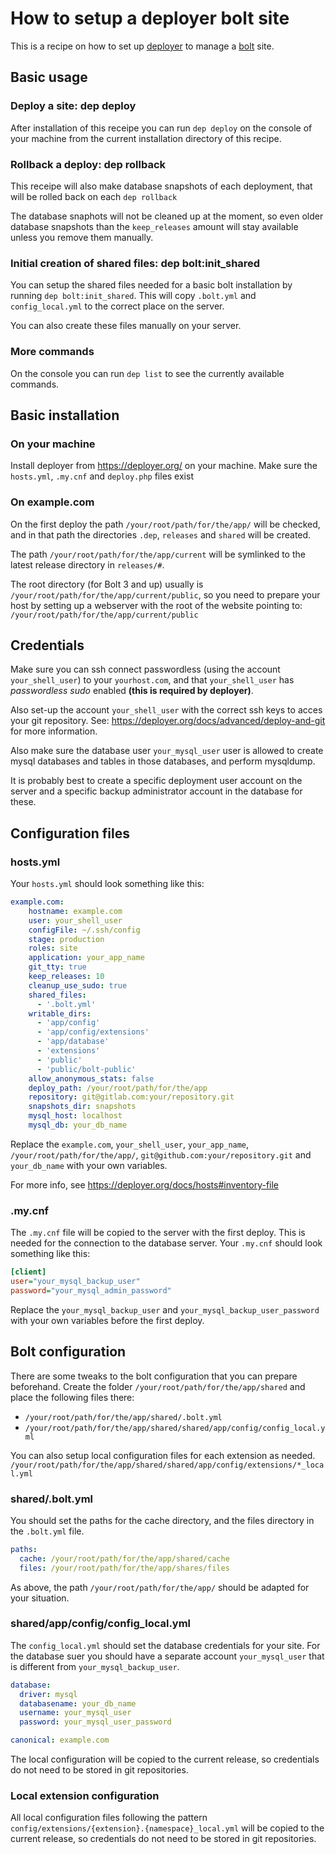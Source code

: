 # How to setup a deployer bolt site

This is a recipe on how to set up [deployer](https://deployer.org/) to manage a [bolt](https://bolt.cm/) site.

## Basic usage

### Deploy a site: dep deploy

After installation of this receipe you can run `dep deploy` on the console of your machine from the current installation directory of this recipe.

### Rollback a deploy: dep rollback

This receipe will also make database snapshots of each deployment, that will be rolled back on each `dep rollback`

The database snaphots will not be cleaned up at the moment, so even older database snapshots than the `keep_releases` amount will stay available unless you remove them manually.

### Initial creation of shared files: dep bolt:init_shared

You can setup the shared files needed for a basic bolt installation by running `dep bolt:init_shared`. This will copy `.bolt.yml` and `config_local.yml` to the correct place on the server.

You can also create these files manually on your server.

### More commands

On the console you can run `dep list` to see the currently available commands.

## Basic installation

### On your machine

Install deployer from https://deployer.org/ on your machine.
Make sure the `hosts.yml`, `.my.cnf` and `deploy.php` files exist

### On example.com

On the first deploy the path `/your/root/path/for/the/app/` will be checked, and in that path the directories `.dep`, `releases` and `shared` will be created. 

The path `/your/root/path/for/the/app/current` will be symlinked to the latest release directory in `releases/#`.  

The root directory (for Bolt 3 and up) usually is `/your/root/path/for/the/app/current/public`, so you need to prepare your host by setting up a webserver with the root of the website pointing to:  `/your/root/path/for/the/app/current/public`

## Credentials

Make sure you can ssh connect passwordless (using the account `your_shell_user`) to your `yourhost.com`, and that `your_shell_user` has _passwordless sudo_ enabled **(this is required by deployer)**.

Also set-up the account `your_shell_user` with the correct ssh keys to acces your git repository. See: https://deployer.org/docs/advanced/deploy-and-git for more information.

Also make sure the database user `your_mysql_user` user is allowed to create mysql databases and tables in those databases, and perform mysqldump.

It is probably best to create a specific deployment user account on the server and a specific backup administrator account in the database for these.

## Configuration files

### hosts.yml

Your `hosts.yml` should look something like this:

```yml
example.com:
    hostname: example.com
    user: your_shell_user
    configFile: ~/.ssh/config
    stage: production
    roles: site
    application: your_app_name
    git_tty: true
    keep_releases: 10
    cleanup_use_sudo: true
    shared_files: 
      - '.bolt.yml'
    writable_dirs:   
      - 'app/config'
      - 'app/config/extensions'
      - 'app/database'
      - 'extensions'
      - 'public'
      - 'public/bolt-public'
    allow_anonymous_stats: false
    deploy_path: /your/root/path/for/the/app
    repository: git@gitlab.com:your/repository.git
    snapshots_dir: snapshots
    mysql_host: localhost
    mysql_db: your_db_name
```

Replace the `example.com`, `your_shell_user`, `your_app_name`, `/your/root/path/for/the/app/`, `git@github.com:your/repository.git` and `your_db_name` with your own variables.

For more info, see https://deployer.org/docs/hosts#inventory-file

### .my.cnf

The `.my.cnf` file will be copied to the server with the first deploy. This is needed for the connection to the database server. Your `.my.cnf` should look something like this:

```ini
[client]
user="your_mysql_backup_user"
password="your_mysql_admin_password"
```

Replace the `your_mysql_backup_user` and `your_mysql_backup_user_password` with your own variables before the first deploy.

## Bolt configuration

There are some tweaks to the bolt configuration that you can prepare beforehand. Create the folder `/your/root/path/for/the/app/shared` and place the following files there:
 - `/your/root/path/for/the/app/shared/.bolt.yml`
 - `/your/root/path/for/the/app/shared/shared/app/config/config_local.yml`

You can also setup local configuration files for each extension as needed.
`/your/root/path/for/the/app/shared/shared/app/config/extensions/*_local.yml`

### shared/.bolt.yml

You should set the paths for the cache directory, and the files directory in the `.bolt.yml` file.

```yml
paths:
  cache: /your/root/path/for/the/app/shared/cache
  files: /your/root/path/for/the/app/shares/files
```

As above, the path `/your/root/path/for/the/app/` should be adapted for your situation.

### shared/app/config/config_local.yml

The `config_local.yml` should set the database credentials for your site. For the database suer you should have a separate account `your_mysql_user` that is different from `your_mysql_backup_user`.

```yml
database:
  driver: mysql
  databasename: your_db_name
  username: your_mysql_user
  password: your_mysql_user_password

canonical: example.com
```

The local configuration will be copied to the current release, so credentials do not need to be stored in git repositories.

### Local extension configuration

All local configuration files following the pattern `config/extensions/{extension}.{namespace}_local.yml` will be copied to the current release, so credentials do not need to be stored in git repositories.